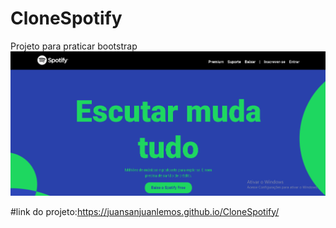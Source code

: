 ﻿# CloneSpotify
Projeto para praticar bootstrap
![Getting Started](./img/readme.png)

#link do projeto:https://juansanjuanlemos.github.io/CloneSpotify/
